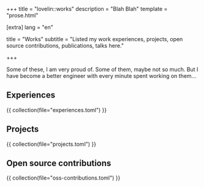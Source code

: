 +++
title = "lovelin::works"
description = "Blah Blah"
template = "prose.html"

[extra]
lang = "en"

title = "Works"
subtitle = "Listed my work experiences, projects, open source contributions, publications, talks here."

+++

Some of these, I am very proud of. Some of them, maybe not so much. But I have become a better engineer with every minute spent working on them...

## Experiences

{{ collection(file="experiences.toml") }}

## Projects

{{ collection(file="projects.toml") }}

## Open source contributions

{{ collection(file="oss-contributions.toml") }}

